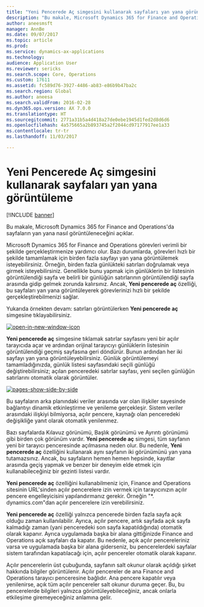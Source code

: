 ```yaml
---
title: "Yeni Pencerede Aç simgesini kullanarak sayfaları yan yana görüntüleme"
description: "Bu makale, Microsoft Dynamics 365 for Finance and Operations'da sayfaların yan yana nasıl görüntüleneceğini açıklar."
author: aneesmsft
manager: AnnBe
ms.date: 09/07/2017
ms.topic: article
ms.prod: 
ms.service: dynamics-ax-applications
ms.technology: 
audience: Application User
ms.reviewer: sericks
ms.search.scope: Core, Operations
ms.custom: 17611
ms.assetid: fc589d76-3927-4486-ab83-e86b9b47ba2c
ms.search.region: Global
ms.author: aneesa
ms.search.validFrom: 2016-02-28
ms.dyn365.ops.version: AX 7.0.0
ms.translationtype: HT
ms.sourcegitcommit: 2771a31b5a4d418a27de0ebe1945d1fed2d8d6d6
ms.openlocfilehash: 4a575665a2b893745a2f2044cd97177917ee1a33
ms.contentlocale: tr-tr
ms.lasthandoff: 11/03/2017

---
```


# <a name="display-pages-side-by-side-using-the-open-in-new-window-icon"></a>Yeni Pencerede Aç simgesini kullanarak sayfaları yan yana görüntüleme

[!INCLUDE [banner](../includes/banner.md)]

Bu makale, Microsoft Dynamics 365 for Finance and Operations'da sayfaların yan yana nasıl görüntüleneceğini açıklar.

Microsoft Dynamics 365 for Finance and Operations görevleri verimli bir şekilde gerçekleştirmenize yardımcı olur. Bazı durumlarda, görevleri hızlı bir şekilde tamamlamak için birden fazla sayfayı yan yana görüntülemek isteyebilirsiniz. Örneğin, birden fazla günlükteki satırları doğrulamak veya girmek isteyebilirsiniz. Genellikle bunu yapmak için günlüklerin bir listesinin görüntülendiği sayfa ve belirli bir günlüğün satırlarının görüntülendiği sayfa arasında gidip gelmek zorunda kalırsınız. Ancak, **Yeni pencerede aç** özelliği, bu sayfaları yan yana görüntüleyerek görevlerinizi hızlı bir şekilde gerçekleştirebilmenizi sağlar. 

Yukarıda örnekten devam: satırları görüntülerken **Yeni pencerede aç** simgesine tıklayabilirsiniz. 

[![open-in-new-window-icon](./media/open-in-new-window-icon.png)](./media/open-in-new-window-icon.png) 

**Yeni pencerede aç** simgesine tıklamak satırlar sayfasını yeni bir açılır tarayıcıda açar ve ardından orijinal tarayıcıyı günlüklerin listesinin görüntülendiği geçmiş sayfasına geri döndürür. Bunun ardından her iki sayfayı yan yana görüntüleyebilirsiniz. Günlük görüntülemeyi tamamladığınızda, günlük listesi sayfasındaki seçili günlüğü değiştirebilirsiniz; açılan penceredeki satırlar sayfası, yeni seçilen günlüğün satırlarını otomatik olarak görüntüler. 

[![pages-show-side-by-side](./media/pages-show-side-by-side.png)](./media/pages-show-side-by-side.png) 

Bu sayfaların arka planındaki veriler arasında var olan ilişkiler sayesinde bağlantıyı dinamik etkinleştirme ve yenileme gerçekleşir. Sistem veriler arasındaki ilişkiyi bilmiyorsa, açılır pencere, kaynağı olan penceredeki değişikliğe yanıt olarak otomatik yenilenmez. 

Bazı sayfalarda Kılavuz görünümü, Başlık görünümü ve Ayrıntı görünümü gibi birden çok görünüm vardır. **Yeni pencerede aç** simgesi, tüm sayfanın yeni bir tarayıcı penceresinde açılmasına neden olur. Bu nedenle, **Yeni pencerede aç** özelliğini kullanarak aynı sayfanın iki görünümünü yan yana tutamazsınız. Ancak, bu sayfaların hemen hemen hepsinde, kayıtlar arasında geçiş yapmak ve benzer bir deneyim elde etmek için kullanabileceğiniz bir gezinti listesi vardır. 

**Yeni pencerede aç** özelliğini kullanabilmeniz için, Finance and Operations sitesinin URL'sinden açılır pencerelere izin vermek için tarayıcınızın açılır pencere engelleyicisini yapılandırmanız gerekir. Örneğin "\*. dynamics.com"dan açılır pencerelere izin verebilirsiniz. 

**Yeni pencerede aç** özelliği yalnızca pencerede birden fazla sayfa açık olduğu zaman kullanılabilir. Ayrıca, açılır pencere, artık sayfada açık sayfa kalmadığı zaman (yani penceredeki son sayfa kapatıldığında) otomatik olarak kapanır. Ayrıca uygulamada başka bir alana gittiğinizde Finance and Operations açık sayfaları da kapatır. Bu nedenle, açık açılır pencereleriniz varsa ve uygulamada başka bir alana giderseniz, bu pencerelerdeki sayfalar sistem tarafından kapatılacağı için, açılır pencereler otomatik olarak kapanır. 

Açılır pencerelerin üst çubuğunda, sayfanın salt okunur olarak açıldığı şirket hakkında bilgiler görüntülenir. Açılır pencereler de ana Finance and Operations tarayıcı penceresine bağlıdır. Ana pencere kapatılır veya yenilenirse, açık tüm açılır pencereler salt okunur duruma geçer. Bu, bu pencerelerde bilgileri yalnızca görüntüleyebileceğiniz, ancak onlarla etkileşime giremeyeceğiniz anlamına gelir.




